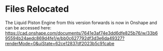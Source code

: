 # Files Relocated

The Liquid Piston Engine from this version forwards is now in Onshape and can be accessed here:
https://cad.onshape.com/documents/7641e3af74e3dd6dfe825b76/w/33b695594b24aedc869d4fe1/e/bb0c627792df3d3e6da49327?renderMode=0&uiState=62ce12837df2023b5c91cabe